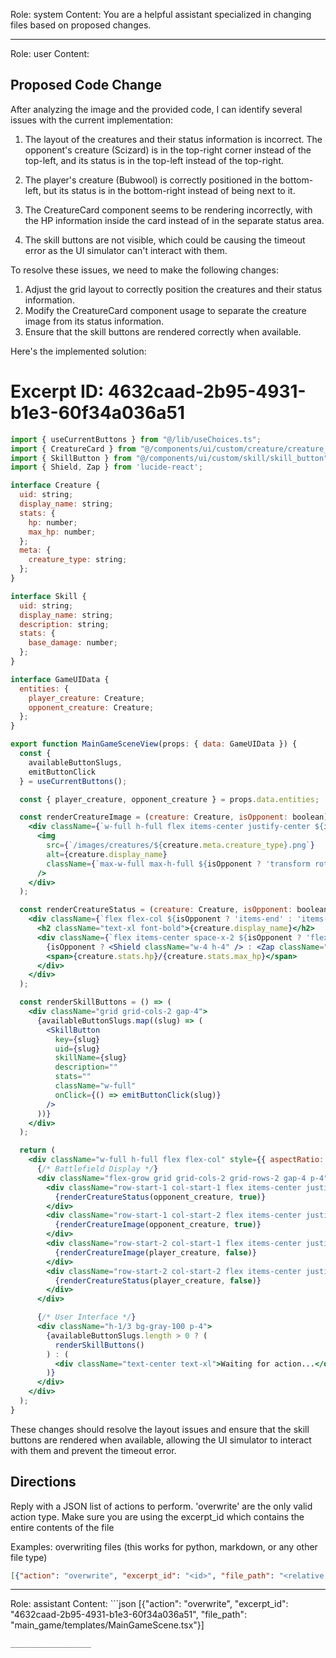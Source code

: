 Role: system
Content: You are a helpful assistant specialized in changing files based on proposed changes.
__________________
Role: user
Content: 
## Proposed Code Change
After analyzing the image and the provided code, I can identify several issues with the current implementation:

1. The layout of the creatures and their status information is incorrect. The opponent's creature (Scizard) is in the top-right corner instead of the top-left, and its status is in the top-left instead of the top-right.

2. The player's creature (Bubwool) is correctly positioned in the bottom-left, but its status is in the bottom-right instead of being next to it.

3. The CreatureCard component seems to be rendering incorrectly, with the HP information inside the card instead of in the separate status area.

4. The skill buttons are not visible, which could be causing the timeout error as the UI simulator can't interact with them.

To resolve these issues, we need to make the following changes:

1. Adjust the grid layout to correctly position the creatures and their status information.
2. Modify the CreatureCard component usage to separate the creature image from its status information.
3. Ensure that the skill buttons are rendered correctly when available.

Here's the implemented solution:

# Excerpt ID: 4632caad-2b95-4931-b1e3-60f34a036a51
```jsx main_game/templates/MainGameScene.tsx
import { useCurrentButtons } from "@/lib/useChoices.ts";
import { CreatureCard } from "@/components/ui/custom/creature/creature_card";
import { SkillButton } from "@/components/ui/custom/skill/skill_button";
import { Shield, Zap } from 'lucide-react';

interface Creature {
  uid: string;
  display_name: string;
  stats: {
    hp: number;
    max_hp: number;
  };
  meta: {
    creature_type: string;
  };
}

interface Skill {
  uid: string;
  display_name: string;
  description: string;
  stats: {
    base_damage: number;
  };
}

interface GameUIData {
  entities: {
    player_creature: Creature;
    opponent_creature: Creature;
  };
}

export function MainGameSceneView(props: { data: GameUIData }) {
  const {
    availableButtonSlugs,
    emitButtonClick
  } = useCurrentButtons();

  const { player_creature, opponent_creature } = props.data.entities;

  const renderCreatureImage = (creature: Creature, isOpponent: boolean) => (
    <div className={`w-full h-full flex items-center justify-center ${isOpponent ? 'justify-end' : 'justify-start'}`}>
      <img
        src={`/images/creatures/${creature.meta.creature_type}.png`}
        alt={creature.display_name}
        className={`max-w-full max-h-full ${isOpponent ? 'transform rotate-180' : ''}`}
      />
    </div>
  );

  const renderCreatureStatus = (creature: Creature, isOpponent: boolean) => (
    <div className={`flex flex-col ${isOpponent ? 'items-end' : 'items-start'}`}>
      <h2 className="text-xl font-bold">{creature.display_name}</h2>
      <div className={`flex items-center space-x-2 ${isOpponent ? 'flex-row-reverse' : ''}`}>
        {isOpponent ? <Shield className="w-4 h-4" /> : <Zap className="w-4 h-4" />}
        <span>{creature.stats.hp}/{creature.stats.max_hp}</span>
      </div>
    </div>
  );

  const renderSkillButtons = () => (
    <div className="grid grid-cols-2 gap-4">
      {availableButtonSlugs.map((slug) => (
        <SkillButton
          key={slug}
          uid={slug}
          skillName={slug}
          description=""
          stats=""
          className="w-full"
          onClick={() => emitButtonClick(slug)}
        />
      ))}
    </div>
  );

  return (
    <div className="w-full h-full flex flex-col" style={{ aspectRatio: '16/9' }}>
      {/* Battlefield Display */}
      <div className="flex-grow grid grid-cols-2 grid-rows-2 gap-4 p-4">
        <div className="row-start-1 col-start-1 flex items-center justify-start">
          {renderCreatureStatus(opponent_creature, true)}
        </div>
        <div className="row-start-1 col-start-2 flex items-center justify-end">
          {renderCreatureImage(opponent_creature, true)}
        </div>
        <div className="row-start-2 col-start-1 flex items-center justify-start">
          {renderCreatureImage(player_creature, false)}
        </div>
        <div className="row-start-2 col-start-2 flex items-center justify-end">
          {renderCreatureStatus(player_creature, false)}
        </div>
      </div>

      {/* User Interface */}
      <div className="h-1/3 bg-gray-100 p-4">
        {availableButtonSlugs.length > 0 ? (
          renderSkillButtons()
        ) : (
          <div className="text-center text-xl">Waiting for action...</div>
        )}
      </div>
    </div>
  );
}
```

These changes should resolve the layout issues and ensure that the skill buttons are rendered when available, allowing the UI simulator to interact with them and prevent the timeout error.

## Directions
Reply with a JSON list of actions to perform. 'overwrite' are the only valid action type. 
Make sure you are using the excerpt_id which contains the entire contents of the file

Examples:
overwriting files (this works for python, markdown, or any other file type)
```json output_example1
[{"action": "overwrite", "excerpt_id": "<id>", "file_path": "<relative file path>"}]
```

__________________
Role: assistant
Content: ```json
[{"action": "overwrite", "excerpt_id": "4632caad-2b95-4931-b1e3-60f34a036a51", "file_path": "main_game/templates/MainGameScene.tsx"}]
```
__________________
